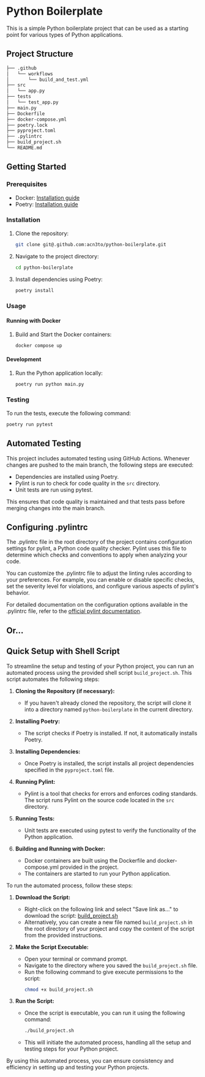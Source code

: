 # Python Boilerplate

This is a simple Python boilerplate project that can be used as a starting point for various types of Python applications.

## Project Structure

```bash
├── .github
│   └── workflows
│       └── build_and_test.yml
├── src
│   └── app.py
├── tests
│   └── test_app.py
├── main.py
├── Dockerfile
├── docker-compose.yml
├── poetry.lock
├── pyproject.toml
├── .pylintrc
├── build_project.sh
└── README.md
```

## Getting Started

### Prerequisites

- Docker: [Installation guide](https://docs.docker.com/get-docker/)
- Poetry: [Installation guide](https://python-poetry.org/docs/#installation)

### Installation

1. Clone the repository:

    ```bash
    git clone git@.github.com:acn3to/python-boilerplate.git
    ```

2. Navigate to the project directory:

    ```bash
    cd python-boilerplate
    ```

3. Install dependencies using Poetry:

    ```bash
    poetry install
    ```

### Usage

#### Running with Docker

1. Build and Start the Docker containers:

    ```bash
    docker compose up
    ```

#### Development

1. Run the Python application locally:

    ```bash
    poetry run python main.py
    ```

### Testing

To run the tests, execute the following command:

```bash
poetry run pytest
```

## Automated Testing

This project includes automated testing using GitHub Actions. Whenever changes are pushed to the main branch, the following steps are executed:

- Dependencies are installed using Poetry.
- Pylint is run to check for code quality in the `src` directory.
- Unit tests are run using pytest.

This ensures that code quality is maintained and that tests pass before merging changes into the main branch.

## Configuring .pylintrc

The .pylintrc file in the root directory of the project contains configuration settings for pylint, a Python code quality checker. Pylint uses this file to determine which checks and conventions to apply when analyzing your code.

You can customize the .pylintrc file to adjust the linting rules according to your preferences. For example, you can enable or disable specific checks, set the severity level for violations, and configure various aspects of pylint's behavior.

For detailed documentation on the configuration options available in the .pylintrc file, refer to the [official pylint documentation](https://pylint.readthedocs.io/en/stable/).

## Or...

## Quick Setup with Shell Script

To streamline the setup and testing of your Python project, you can run an automated process using the provided shell script `build_project.sh`. This script automates the following steps:

1. **Cloning the Repository (if necessary):**
   - If you haven't already cloned the repository, the script will clone it into a directory named `python-boilerplate` in the current directory.

2. **Installing Poetry:**
   - The script checks if Poetry is installed. If not, it automatically installs Poetry.

3. **Installing Dependencies:**
   - Once Poetry is installed, the script installs all project dependencies specified in the `pyproject.toml` file.

4. **Running Pylint:**
   - Pylint is a tool that checks for errors and enforces coding standards. The script runs Pylint on the source code located in the `src` directory.

5. **Running Tests:**
   - Unit tests are executed using pytest to verify the functionality of the Python application.

6. **Building and Running with Docker:**
   - Docker containers are built using the Dockerfile and docker-compose.yml provided in the project.
   - The containers are started to run your Python application.
     
To run the automated process, follow these steps:

1. **Download the Script:**
   - Right-click on the following link and select "Save link as..." to download the script: [build_project.sh](https://raw.githubusercontent.com/acn3to/python-boilerplate/main/build_project.sh?raw=true)
   - Alternatively, you can create a new file named `build_project.sh` in the root directory of your project and copy the content of the script from the provided instructions.

2. **Make the Script Executable:**
   - Open your terminal or command prompt.
   - Navigate to the directory where you saved the `build_project.sh` file.
   - Run the following command to give execute permissions to the script:
     ```bash
     chmod +x build_project.sh
     ```

3. **Run the Script:**
   - Once the script is executable, you can run it using the following command:
     ```bash
     ./build_project.sh
     ```
   - This will initiate the automated process, handling all the setup and testing steps for your Python project.

By using this automated process, you can ensure consistency and efficiency in setting up and testing your Python projects.
